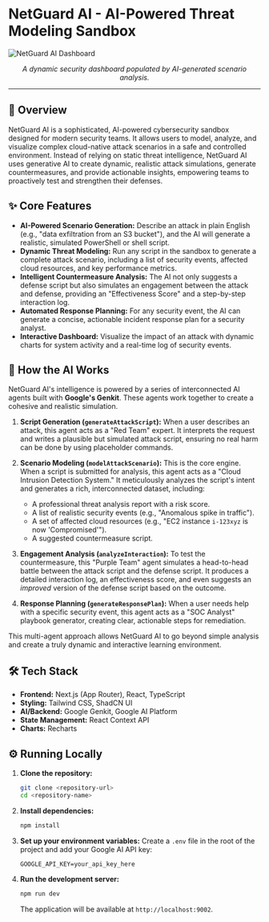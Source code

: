 # NetGuard AI - AI-Powered Threat Modeling Sandbox

![NetGuard AI Dashboard](https://placehold.co/800x450.png?text=NetGuard+AI+Dashboard)
*<p align="center">A dynamic security dashboard populated by AI-generated scenario analysis.</p>*

---

## 🚀 Overview

NetGuard AI is a sophisticated, AI-powered cybersecurity sandbox designed for modern security teams. It allows users to model, analyze, and visualize complex cloud-native attack scenarios in a safe and controlled environment. Instead of relying on static threat intelligence, NetGuard AI uses generative AI to create dynamic, realistic attack simulations, generate countermeasures, and provide actionable insights, empowering teams to proactively test and strengthen their defenses.

## ✨ Core Features

- **AI-Powered Scenario Generation:** Describe an attack in plain English (e.g., "data exfiltration from an S3 bucket"), and the AI will generate a realistic, simulated PowerShell or shell script.
- **Dynamic Threat Modeling:** Run any script in the sandbox to generate a complete attack scenario, including a list of security events, affected cloud resources, and key performance metrics.
- **Intelligent Countermeasure Analysis:** The AI not only suggests a defense script but also simulates an engagement between the attack and defense, providing an "Effectiveness Score" and a step-by-step interaction log.
- **Automated Response Planning:** For any security event, the AI can generate a concise, actionable incident response plan for a security analyst.
- **Interactive Dashboard:** Visualize the impact of an attack with dynamic charts for system activity and a real-time log of security events.

## 🤖 How the AI Works

NetGuard AI's intelligence is powered by a series of interconnected AI agents built with **Google's Genkit**. These agents work together to create a cohesive and realistic simulation.

1.  **Script Generation (`generateAttackScript`):** When a user describes an attack, this agent acts as a "Red Team" expert. It interprets the request and writes a plausible but simulated attack script, ensuring no real harm can be done by using placeholder commands.

2.  **Scenario Modeling (`modelAttackScenario`):** This is the core engine. When a script is submitted for analysis, this agent acts as a "Cloud Intrusion Detection System." It meticulously analyzes the script's intent and generates a rich, interconnected dataset, including:
    - A professional threat analysis report with a risk score.
    - A list of realistic security events (e.g., "Anomalous spike in traffic").
    - A set of affected cloud resources (e.g., "EC2 instance `i-123xyz` is now 'Compromised'").
    - A suggested countermeasure script.

3.  **Engagement Analysis (`analyzeInteraction`):** To test the countermeasure, this "Purple Team" agent simulates a head-to-head battle between the attack script and the defense script. It produces a detailed interaction log, an effectiveness score, and even suggests an *improved* version of the defense script based on the outcome.

4.  **Response Planning (`generateResponsePlan`):** When a user needs help with a specific security event, this agent acts as a "SOC Analyst" playbook generator, creating clear, actionable steps for remediation.

This multi-agent approach allows NetGuard AI to go beyond simple analysis and create a truly dynamic and interactive learning environment.

## 🛠️ Tech Stack

- **Frontend:** Next.js (App Router), React, TypeScript
- **Styling:** Tailwind CSS, ShadCN UI
- **AI/Backend:** Google Genkit, Google AI Platform
- **State Management:** React Context API
- **Charts:** Recharts

## ⚙️ Running Locally

1.  **Clone the repository:**
    ```bash
    git clone <repository-url>
    cd <repository-name>
    ```

2.  **Install dependencies:**
    ```bash
    npm install
    ```

3.  **Set up your environment variables:**
    Create a `.env` file in the root of the project and add your Google AI API key:
    ```
    GOOGLE_API_KEY=your_api_key_here
    ```

4.  **Run the development server:**
    ```bash
    npm run dev
    ```

    The application will be available at `http://localhost:9002`.
